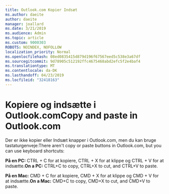 ```yaml
---
title: Outlook.com Kopier Indsæt
ms.author: daeite
author: daeite
manager: joallard
ms.date: 3/21/2019
ms.audience: Admin
ms.topic: article
ms.custom: 9000303
ROBOTS: NOINDEX, NOFOLLOW
localization_priority: Normal
ms.openlocfilehash: 08ed0835415d879d196f67567eed5c538e3a67df
ms.sourcegitcommit: 9d78905c512192ffc4675468abd2efc5f2e4baf4
ms.translationtype: MT
ms.contentlocale: da-DK
ms.lasthandoff: 04/23/2019
ms.locfileid: "32418163"
---
```

# <a name="copy-and-paste-in-outlookcom"></a><span data-ttu-id="c820e-102">Kopiere og indsætte i Outlook.com</span><span class="sxs-lookup"><span data-stu-id="c820e-102">Copy and paste in Outlook.com</span></span>

<span data-ttu-id="c820e-103">Der er ikke kopier eller Indsæt knapper i Outlook.com, men du kan bruge tastaturgenveje:</span><span class="sxs-lookup"><span data-stu-id="c820e-103">There aren't copy or paste buttons in Outlook.com, but you can use keyboard shortcuts:</span></span>

<span data-ttu-id="c820e-104">**På en PC:** CTRL + C for at kopiere, CTRL + X for at klippe og CTRL + V for at indsætte.</span><span class="sxs-lookup"><span data-stu-id="c820e-104">**On a PC:** CTRL+C to copy, CTRL+X to cut, and CTRL+V to paste.</span></span>

<span data-ttu-id="c820e-105">**På en Mac:** CMD + C for at kopiere, CMD + X for at klippe og CMD + V for at indsætte.</span><span class="sxs-lookup"><span data-stu-id="c820e-105">**On a Mac:** CMD+C to copy, CMD+X to cut, and CMD+V to paste.</span></span>